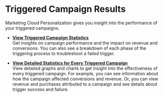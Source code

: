 

# Triggered Campaign Results

Marketing Cloud Personalization gives you insight into the performance of your
triggered campaigns.

  * **[View Triggered Campaign Statistics](https://help.salesforce.com/s/articleView?id=sf.mc_pers_triggered_campaign_performance.htm&language=en_US&type=5)**  
Get insights on campaign performance and the impact on revenue and
conversions. You can also see a breakdown of each phase of the triggering
process to troubleshoot a failed trigger.

  * **[View Detailed Statistics for Every Triggered Campaign](https://help.salesforce.com/s/articleView?id=sf.mc_pers_triggered_campaign_statistics.htm&language=en_US&type=5)**  
View detailed graphs and charts to get insight into the effectiveness of every
triggered campaign. For example, you can see information about how the
campaign affected conversions and revenue. Or, you can view revenue and
purchases attributed to a campaign and see details about trigger success and
failure.

